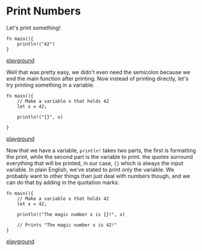 # Print Numbers

Let's print something!

```
fn main(){
    println!("42")
}
```
[playground](https://play.rust-lang.org/?version=stable&mode=debug&edition=2018&gist=85ae37adbe96892255eab588c99912fe)

Well that was pretty easy, we didn't even need the semicolon because we end the main function after printing. Now instead of printing directly, let's try printing something in a variable.

```
fn main(){
    // Make a variable x that holds 42
    let x = 42;

    println!("{}", x)

}
```

[playground](https://play.rust-lang.org/?version=stable&mode=debug&edition=2018&gist=cbf3b19f6d773542f6913edcf48bb5db)

Now that we have a variable, `println!` takes two parts, the first is formatting the print, while the second part is the variable to print. the quotes surround everything that will be printed, in our case, `{}` which is always the input variable. In plain English, we've stated to print only the variable. We probably want to other things than just deal with numbers though, and we can do that by adding in the quotation marks:

```
fn main(){
    // Make a variable x that holds 42
    let x = 42;

    println!("The magic number x is {}!", x)

    // Prints "The magic number x is 42!"
}
```

[playground](https://play.rust-lang.org/?version=stable&mode=debug&edition=2018&gist=eaee565b026b99fc808e6245da640cc0)
